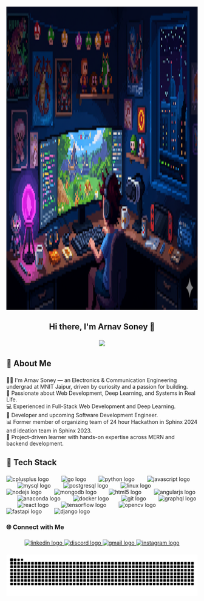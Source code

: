 <br clear="both">

<div align="center">
  <img width="100%" height="800" src="https://raw.githubusercontent.com/Arnav-Soney/Arnav-Soney/main/unnamed.png" />
</div>

###

<h2 align="center">Hi there, I'm Arnav Soney 👋</h2>

###

<div align="center">
  <img src="https://visitor-badge.laobi.icu/badge?page_id=Arnav-Soney.Arnav-Soney&left_color=turquoise&left_text=Profile%20Visitors" />
</div>

###

<h2 align="left">🚀 About Me</h2>

###

<p align="left">🧑‍🎓 I'm Arnav Soney — an Electronics & Communication Engineering undergrad at MNIT Jaipur, driven by curiosity and a passion for building.<br>🔬 Passionate about Web Development, Deep Learning, and Systems in Real Life.<br>💻 Experienced in Full-Stack Web Development and Deep Learning.<br>🎨 Developer and upcoming Software Development Engineer.<br>📊 Former member of organizing team of 24 hour Hackathon in Sphinx 2024 and ideation team in Sphinx 2023.<br>🚀 Project-driven learner with hands-on expertise across MERN and backend development.</p>

###

<h2 align="left">🧰 Tech Stack</h2>

###

<div align="left">
  <img src="https://cdn.jsdelivr.net/gh/devicons/devicon/icons/cplusplus/cplusplus-original.svg" height="65" alt="cplusplus logo" />
  <img width="25" />
  <img src="https://cdn.jsdelivr.net/gh/devicons/devicon/icons/go/go-original.svg" height="65" alt="go logo" />
  <img width="25" />
  <img src="https://cdn.jsdelivr.net/gh/devicons/devicon/icons/python/python-original-wordmark.svg" height="65" alt="python logo" />
  <img width="25" />
  <img src="https://cdn.jsdelivr.net/gh/devicons/devicon/icons/javascript/javascript-original.svg" height="65" alt="javascript logo" />
  <img width="25" />
  <img src="https://cdn.jsdelivr.net/gh/devicons/devicon/icons/mysql/mysql-original-wordmark.svg" height="65" alt="mysql logo" />
  <img width="25" />
  <img src="https://cdn.jsdelivr.net/gh/devicons/devicon/icons/postgresql/postgresql-plain-wordmark.svg" height="65" alt="postgresql logo" />
  <img width="25" />
  <img src="https://cdn.jsdelivr.net/gh/devicons/devicon/icons/linux/linux-original.svg" height="65" alt="linux logo" />
  <img width="25" />
  <img src="https://cdn.jsdelivr.net/gh/devicons/devicon/icons/nodejs/nodejs-original-wordmark.svg" height="65" alt="nodejs logo" />
  <img width="25" />
  <img src="https://cdn.jsdelivr.net/gh/devicons/devicon/icons/mongodb/mongodb-original-wordmark.svg" height="65" alt="mongodb logo" />
  <img width="25" />
  <img src="https://cdn.jsdelivr.net/gh/devicons/devicon/icons/html5/html5-plain-wordmark.svg" height="65" alt="html5 logo" />
  <img width="25" />
  <img src="https://cdn.jsdelivr.net/gh/devicons/devicon/icons/angularjs/angularjs-original.svg" height="65" alt="angularjs logo" />
  <img width="25" />
  <img src="https://cdn.jsdelivr.net/gh/devicons/devicon/icons/anaconda/anaconda-original-wordmark.svg" height="65" alt="anaconda logo" />
  <img width="25" />
  <img src="https://cdn.jsdelivr.net/gh/devicons/devicon/icons/docker/docker-plain-wordmark.svg" height="65" alt="docker logo" />
  <img width="25" />
  <img src="https://cdn.jsdelivr.net/gh/devicons/devicon/icons/git/git-plain.svg" height="65" alt="git logo" />
  <img width="25" />
  <img src="https://cdn.jsdelivr.net/gh/devicons/devicon/icons/graphql/graphql-plain-wordmark.svg" height="65" alt="graphql logo" />
  <img width="25" />
  <img src="https://cdn.jsdelivr.net/gh/devicons/devicon/icons/react/react-original.svg" height="65" alt="react logo" />
  <img width="25" />
  <img src="https://cdn.jsdelivr.net/gh/devicons/devicon/icons/tensorflow/tensorflow-original.svg" height="65" alt="tensorflow logo" />
  <img width="25" />
  <img src="https://cdn.jsdelivr.net/gh/devicons/devicon/icons/opencv/opencv-original-wordmark.svg" height="65" alt="opencv logo" />
  <img width="25" />
  <img src="https://cdn.jsdelivr.net/gh/devicons/devicon/icons/fastapi/fastapi-original-wordmark.svg" height="65" alt="fastapi logo" />
  <img width="25" />
  <img src="https://cdn.jsdelivr.net/gh/devicons/devicon/icons/django/django-plain.svg" height="65" alt="django logo" />
</div>

###

<h3 align="left">🌐 Connect with Me</h3>

###

<div align="center">
  <a href="https://www.linkedin.com/in/arnav-soney/" target="_blank">
    <img src="https://img.shields.io/static/v1?message=LinkedIn&logo=linkedin&label=&color=0077B5&logoColor=white&labelColor=&style=flat" height="65" alt="linkedin logo" />
  </a>
  <a href="https://discordapp.com/users/1171151012116045890" target="_blank">
    <img src="https://img.shields.io/static/v1?message=Discord&logo=discord&label=&color=7289DA&logoColor=white&labelColor=&style=flat" height="65" alt="discord logo" />
  </a>
  <a href="mailto:arnav.soney@gmail.com" target="_blank">
    <img src="https://img.shields.io/static/v1?message=Gmail&logo=gmail&label=&color=D14836&logoColor=white&labelColor=&style=flat" height="65" alt="gmail logo" />
  </a>
  <a href="https://www.instagram.com/arnavsoney" target="_blank">
    <img src="https://img.shields.io/static/v1?message=Instagram&logo=instagram&label=&color=E4405F&logoColor=white&labelColor=&style=flat" height="65" alt="instagram logo" />
  </a>
</div>

###

<img src="https://raw.githubusercontent.com/Arnav-Soney/Arnav-Soney/output/snake.svg" alt="Snake animation" />

###
